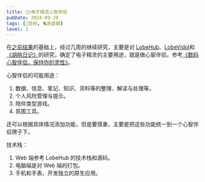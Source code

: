 ```yaml
---
title: 🧚‍♀️电子精灵心智伴侣
pubDate: 2024-09-29
tags: [📆目标, 🐈逍遥猫]
level: 1
---
```


在[之前结果](/do/20240907-esprite-research-v7)的基础上，经过几周的继续研究，主要是对 [LobeHub]、[LobeVidol]和[《胡桃日记》]的研究，确定了电子精灵的主要用途，就是做心智伴侣。参考[《数码心智伴侣，保持你的灵性》](/lab/20240919-digital-mind-mate)。

心智伴侣的可能用途：

1. 数据、信息、笔记、知识、资料等的整理、解读与处理等。
2. 个人风险管理与提示。
3. 陪伴类型游戏。
4. 氛围工具。

还可以根据具体情况添加功能，但是要慎重，主要是把这些功能统一到一个心智伴侣牌子下。

技术栈：

1. Web 端参考 LobeHub 的技术栈和源码。
2. 电脑端是对 Web 端的打包。
3. 手机和手表，开发独立的原生应用。

[LobeHub]: https://lobehub.com/zh
[LobeVidol]: https://github.com/lobehub/lobe-vidol
[《胡桃日记》]: https://hutaodiary.com/
